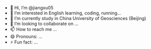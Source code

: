 - 👋 Hi, I’m @jiangxu05
- 👀 I’m interested in English learning, coding, running...
- 🌱 I’m currently study in China University of Geosciences (Beijing)
- 💞️ I’m looking to collaborate on ...
- 📫 How to reach me ...
- 😄 Pronouns: ...
- ⚡ Fun fact: ...

<!---
jiangxu05/jiangxu05 is a ✨ special ✨ repository because its `README.md` (this file) appears on your GitHub profile.
You can click the Preview link to take a look at your changes.
--->
